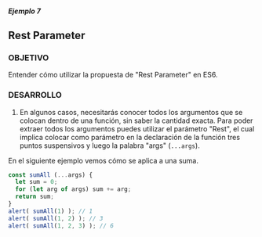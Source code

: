 ##### Ejemplo 7
## Rest Parameter

### OBJETIVO

Entender cómo utilizar la propuesta de "Rest Parameter" en ES6.

### DESARROLLO
1. En algunos casos, necesitarás conocer todos los argumentos que se colocan dentro de una función, sin saber la cantidad exacta. Para poder extraer todos los argumentos puedes utilizar el parámetro "Rest", el cual implica colocar como parámetro en la declaración de la función tres puntos suspensivos y luego la palabra "args" (`...args`). 

En el siguiente ejemplo vemos cómo se aplica a una suma.

```javascript
const sumAll (...args) { 
  let sum = 0;
  for (let arg of args) sum += arg;
  return sum;
}
alert( sumAll(1) ); // 1
alert( sumAll(1, 2) ); // 3
alert( sumAll(1, 2, 3) ); // 6
```
